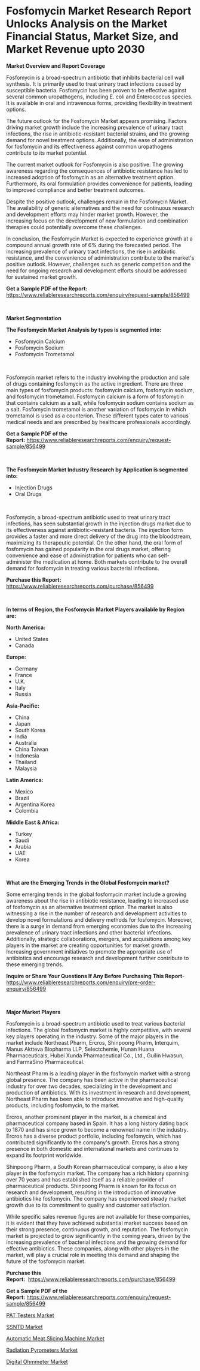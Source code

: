 <p><h1>Fosfomycin Market Research Report Unlocks Analysis on the Market Financial Status, Market Size, and Market Revenue upto 2030</h1></p><p><strong>Market Overview and Report Coverage</strong></p>
<p><p>Fosfomycin is a broad-spectrum antibiotic that inhibits bacterial cell wall synthesis. It is primarily used to treat urinary tract infections caused by susceptible bacteria. Fosfomycin has been proven to be effective against several common uropathogens, including E. coli and Enterococcus species. It is available in oral and intravenous forms, providing flexibility in treatment options.</p><p>The future outlook for the Fosfomycin Market appears promising. Factors driving market growth include the increasing prevalence of urinary tract infections, the rise in antibiotic-resistant bacterial strains, and the growing demand for novel treatment options. Additionally, the ease of administration for fosfomycin and its effectiveness against common uropathogens contribute to its market potential.</p><p>The current market outlook for Fosfomycin is also positive. The growing awareness regarding the consequences of antibiotic resistance has led to increased adoption of fosfomycin as an alternative treatment option. Furthermore, its oral formulation provides convenience for patients, leading to improved compliance and better treatment outcomes.</p><p>Despite the positive outlook, challenges remain in the Fosfomycin Market. The availability of generic alternatives and the need for continuous research and development efforts may hinder market growth. However, the increasing focus on the development of new formulation and combination therapies could potentially overcome these challenges.</p><p>In conclusion, the Fosfomycin Market is expected to experience growth at a compound annual growth rate of 6% during the forecasted period. The increasing prevalence of urinary tract infections, the rise in antibiotic resistance, and the convenience of administration contribute to the market's positive outlook. However, challenges such as generic competition and the need for ongoing research and development efforts should be addressed for sustained market growth.</p></p>
<p><strong>Get a Sample PDF of the Report:</strong> <a href="https://www.reliableresearchreports.com/enquiry/request-sample/856499">https://www.reliableresearchreports.com/enquiry/request-sample/856499</a></p>
<p>&nbsp;</p>
<p><strong>Market Segmentation</strong></p>
<p><strong>The Fosfomycin Market Analysis by types is segmented into:</strong></p>
<p><ul><li>Fosfomycin Calcium</li><li>Fosfomycin Sodium</li><li>Fosfomycin Trometamol</li></ul></p>
<p>&nbsp;</p>
<p><p>Fosfomycin market refers to the industry involving the production and sale of drugs containing fosfomycin as the active ingredient. There are three main types of fosfomycin products: fosfomycin calcium, fosfomycin sodium, and fosfomycin trometamol. Fosfomycin calcium is a form of fosfomycin that contains calcium as a salt, while fosfomycin sodium contains sodium as a salt. Fosfomycin trometamol is another variation of fosfomycin in which trometamol is used as a counterion. These different types cater to various medical needs and are prescribed by healthcare professionals accordingly.</p></p>
<p><strong>Get a Sample PDF of the Report:</strong>&nbsp;<a href="https://www.reliableresearchreports.com/enquiry/request-sample/856499">https://www.reliableresearchreports.com/enquiry/request-sample/856499</a></p>
<p>&nbsp;</p>
<p><strong>The Fosfomycin Market Industry Research by Application is segmented into:</strong></p>
<p><ul><li>Injection Drugs</li><li>Oral Drugs</li></ul></p>
<p>&nbsp;</p>
<p><p>Fosfomycin, a broad-spectrum antibiotic used to treat urinary tract infections, has seen substantial growth in the injection drugs market due to its effectiveness against antibiotic-resistant bacteria. The injection form provides a faster and more direct delivery of the drug into the bloodstream, maximizing its therapeutic potential. On the other hand, the oral form of fosfomycin has gained popularity in the oral drugs market, offering convenience and ease of administration for patients who can self-administer the medication at home. Both markets contribute to the overall demand for fosfomycin in treating various bacterial infections.</p></p>
<p><strong>Purchase this Report:</strong>&nbsp; <a href="https://www.reliableresearchreports.com/purchase/856499">https://www.reliableresearchreports.com/purchase/856499</a></p>
<p>&nbsp;</p>
<p><strong>In terms of Region, the Fosfomycin Market Players available by Region are:</strong></p>
<p>
    <p> <strong> North America: </strong>
        <ul>
            <li>United States</li>
            <li>Canada</li>
        </ul>
        </p> 
    <p> <strong> Europe: </strong>
        <ul>
            <li>Germany</li>
            <li>France</li>
            <li>U.K.</li>
            <li>Italy</li>
            <li>Russia</li>
        </ul>
        </p> 
    <p> <strong> Asia-Pacific: </strong>
        <ul>
            <li>China</li>
            <li>Japan</li>
            <li>South Korea</li>
            <li>India</li>
            <li>Australia</li>
            <li>China Taiwan</li>
            <li>Indonesia</li>
            <li>Thailand</li>
            <li>Malaysia</li>
        </ul>
        </p> 
    <p> <strong> Latin America: </strong>
        <ul>
            <li>Mexico</li>
            <li>Brazil</li>
            <li>Argentina Korea</li>
            <li>Colombia</li>
        </ul>
        </p> 
    <p> <strong> Middle East & Africa: </strong>
        <ul>
            <li>Turkey</li>
            <li>Saudi</li>
            <li>Arabia</li>
            <li>UAE</li>
            <li>Korea</li>
        </ul>
    </p>
    </p>
<p>&nbsp;</p>
<p><strong>What are the Emerging Trends in the Global Fosfomycin market?</strong></p>
<p><p>Some emerging trends in the global fosfomycin market include a growing awareness about the rise in antibiotic resistance, leading to increased use of fosfomycin as an alternative treatment option. The market is also witnessing a rise in the number of research and development activities to develop novel formulations and delivery methods for fosfomycin. Moreover, there is a surge in demand from emerging economies due to the increasing prevalence of urinary tract infections and other bacterial infections. Additionally, strategic collaborations, mergers, and acquisitions among key players in the market are creating opportunities for market growth. Increasing government initiatives to promote the appropriate use of antibiotics and encourage research and development further contribute to these emerging trends.</p></p>
<p><strong>Inquire or Share Your Questions If Any Before Purchasing This Report</strong>- <a href="https://www.reliableresearchreports.com/enquiry/pre-order-enquiry/856499">https://www.reliableresearchreports.com/enquiry/pre-order-enquiry/856499</a></p>
<p>&nbsp;</p>
<p><strong>Major Market Players</strong></p>
<p><p>Fosfomycin is a broad-spectrum antibiotic used to treat various bacterial infections. The global fosfomycin market is highly competitive, with several key players operating in the industry. Some of the major players in the market include Northeast Pharm, Ercros, Shinpoong Pharm, Interquim, Manus Aktteva Biopharma LLP, Selectchemie, Hunan Huana Pharmaceuticals, Hubei Xunda Pharmaceutical Co., Ltd., Guilin Hwasun, and FarmaSino Pharmaceutical.</p><p>Northeast Pharm is a leading player in the fosfomycin market with a strong global presence. The company has been active in the pharmaceutical industry for over two decades, specializing in the development and production of antibiotics. With its investment in research and development, Northeast Pharm has been able to introduce innovative and high-quality products, including fosfomycin, to the market.</p><p>Ercros, another prominent player in the market, is a chemical and pharmaceutical company based in Spain. It has a long history dating back to 1870 and has since grown to become a renowned name in the industry. Ercros has a diverse product portfolio, including fosfomycin, which has contributed significantly to the company's growth. Ercros has a strong presence in both domestic and international markets and continues to expand its footprint worldwide.</p><p>Shinpoong Pharm, a South Korean pharmaceutical company, is also a key player in the fosfomycin market. The company has a rich history spanning over 70 years and has established itself as a reliable provider of pharmaceutical products. Shinpoong Pharm is known for its focus on research and development, resulting in the introduction of innovative antibiotics like fosfomycin. The company has experienced steady market growth due to its commitment to quality and customer satisfaction.</p><p>While specific sales revenue figures are not available for these companies, it is evident that they have achieved substantial market success based on their strong presence, continuous growth, and reputation. The fosfomycin market is projected to grow significantly in the coming years, driven by the increasing prevalence of bacterial infections and the growing demand for effective antibiotics. These companies, along with other players in the market, will play a crucial role in meeting this demand and shaping the future of the fosfomycin market.</p></p>
<p><strong>Purchase this Report:</strong>&nbsp;&nbsp;<a href="https://www.reliableresearchreports.com/purchase/856499">https://www.reliableresearchreports.com/purchase/856499</a></p>
<p></p>
<p><strong>Get a Sample PDF of the Report:</strong>&nbsp;<a href="https://www.reliableresearchreports.com/enquiry/request-sample/856499">https://www.reliableresearchreports.com/enquiry/request-sample/856499</a></p>
<p><p><a href="https://medium.com/@adeafrashri2022/pat-testers-market-exploring-market-share-market-trends-and-future-growth-7742acc735ee">PAT Testers Market</a></p><p><a href="https://medium.com/@zaidjeet11730/ssntd-market-analysis-its-cagr-market-segmentation-and-global-industry-overview-1746a4a498ee">SSNTD Market</a></p><p><a href="https://medium.com/@albanaduro2018/automatic-meat-slicing-machine-market-size-reveals-the-best-marketing-channels-in-global-industry-6b7f5a164a61">Automatic Meat Slicing Machine Market</a></p><p><a href="https://medium.com/@besaagolli28/radiation-pyrometers-nbsp-market-focuses-on-market-share-size-and-projected-forecast-till-2030-37c4b46189b6">Radiation Pyrometers Market</a></p><p><a href="https://medium.com/@yjwzfixtb68151/analyzing-digital-ohmmeter-market-global-industry-perspective-and-forecast-2023-to-2030-3fe7d80297bb">Digital Ohmmeter Market</a></p></p>